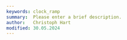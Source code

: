 ```yaml
---
keywords: clock_ramp
summary:  Please enter a brief description.
author:   Christoph Hart
modified: 30.05.2024
---
```

  
